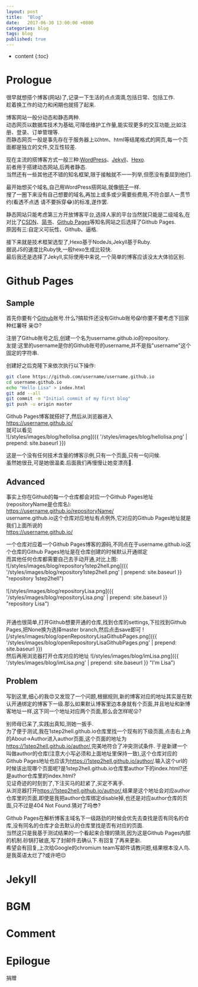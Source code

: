 ```yaml
---
layout: post
title:  "Blog"
date:   2017-06-30 13:00:00 +0800
categories: blog
tags: blog
published: true
---
```


* content
{:toc}


# Prologue
很早就想搭个博客(网站)了,记录一下生活的点点滴滴,包括日常、包括工作.  
趁着换工作的动力和闲期也就搭了起来.  

博客网站一般分动态和静态两种.  
动态网页以数据库技术为基础,可降低维护工作量,能实现更多的交互功能,比如注册、登录、订单管理等.  
而静态网页一般是事先存在于服务器上以htm、html等结尾格式的网页,每一个页面都是独立的文件,交互性较差.  

现在主流的搭博客方式一般三种:[WordPress](https://wordpress.org/)、[Jekyll](http://jekyllrb.com/)、[Hexo](https://hexo.io/).  
前者用于搭建动态网站,后两者静态.  
当然还有一些其他还不错的知名框架,限于接触就不一一列举,但愿没有委屈到他们.  

最开始想买个域名,自己用WordPress搭网站,就像[明子](http://www.goinbowl.com/)一样.  
搜了一圈下来没有自己想要的域名,再加上或多或少需要些费用,不符合鄙人一贯节约(看透不点透 请不要拆穿:joy:)的标准,遂作罢.  

静态网站只能考虑第三方开放博客平台,选择人家的平台当然就只能是二级域名,在对比了[CSDN](http://www.csdn.net/)、[简书](http://www.jianshu.com/)、[Github Pages](https://pages.github.com/)等知名网站之后选择了Github Pages.  
原因有三:自定义可玩性、Github、逼格.  

接下来就是技术框架选型了,Hexo基于NodeJs,Jekyll基于Ruby.  
据说JS的速度比Ruby快,一般hexo生成比较快.  
最后我还是选择了Jekyll,实际使用中来说,一个简单的博客应该没太大体验区别.

# Github Pages
## Sample
首先你要有个[Github](https://github.com/)账号.什么?搞软件还没有Github账号:scream:!你要不要考虑下回家种红薯呀 亲:blush:?  

注册了Github账号之后,创建一个名为username.github.io的repository.  
友提:这里的username是你的Github账号的username,并不是指"username"这个固定的字符串.  

创建好之后克隆下来依次执行以下操作:
```bash
git clone https://github.com/username/username.github.io
cd username.github.io
echo "Hello Lisa" > index.html
git add --all
git commit -m "Initial commit of my first blog"
git push -u origin master
```
Github Pages博客就搭好了,然后从浏览器进入  
<https://username.github.io/>  
就可以看见  
![/styles/images/blog/hellolisa.png]({{ '/styles/images/blog/hellolisa.png' | prepend: site.baseurl  }})  

这是一个没有任何技术含量的博客示例,只有一个页面,只有一句问候.  
虽然她很丑,可是她很温柔.后面我们再慢慢让她变漂亮:princess:.

## Advanced
事实上你在Github的每一个仓库都会对应一个Github Pages地址(repositoryName是仓库名):  
<https://username.github.io/repositoryName/>  
username.github.io这个仓库对应地址有点例外,它对应的Github Pages地址就是我们上面所说的  
<https://username.github.io/>  

一个仓库对应着一个Github Pages博客的源码,不同点在于username.github.io这个仓库的Github Pages地址是在仓库创建的时候默认开通绑定  
而其他任何仓库都需要自己去手动开通,对比上图:  
![/styles/images/blog/repository1step2hell.png]({{ '/styles/images/blog/repository1step2hell.png' | prepend: site.baseurl  }} "repository 1step2hell")  
<br>
![/styles/images/blog/repositoryLisa.png]({{ '/styles/images/blog/repositoryLisa.png' | prepend: site.baseurl  }} "repository Lisa")  

<br>
开通也很简单,打开Github想要开通的仓库,找到仓库的settings,下拉找到Github Pages,把None换为选择master branch,然后点击save即可  
![/styles/images/blog/openRepositoryLisaGithubPages.png]({{ '/styles/images/blog/openRepositoryLisaGithubPages.png' | prepend: site.baseurl  }})  

<br>
然后再用浏览器打开仓库对应的地址  
<https://username.github.io/repositoryName/>  
![/styles/images/blog/imLisa.png]({{ '/styles/images/blog/imLisa.png' | prepend: site.baseurl  }} "I'm Lisa")  

## Problem
写到这里,细心的我:heart_eyes:又发现了一个问题,根据规则,新的博客对应的地址其实是在默认开通绑定的博客下一级.那么如果默认博客里边本身就有个页面,并且地址和新博客地址一样,这下同一个地址对应两个页面,那么会怎样呢:open_mouth:?  

别师母已呆了,实践出真知,测她一扳手.  
为了便于测试,我在1step2hell.github.io仓库里找一个现有的下级页面,点击右上角的About->Author进入author页面,这个页面的地址为<https://1step2hell.github.io/author/>,完美地符合了冲突测试条件.
于是新建一个叫做author的仓库(注意大小写必须和上面地址里保持一致),这个仓库对应的Github Pages地址也应该为<https://1step2hell.github.io/author/>.输入这个url的时候该出现哪个页面呢?是1step2hell.github.io仓库里author下的index.html?还是author仓库里的index.html?   
见证奇迹的时刻到了,下注买马的赶紧了,买定不离手.  
从浏览器打开<https://1step2hell.github.io/author/>,结果是这个地址会对应author仓库里的页面,即使是我把author仓库绑定disable掉,也还是对应author仓库的页面,只不过是404 Not Found.猜对了吗:sunglasses:?  

Github Pages在解析博客主域名下一级路劲的时候会优先去查找是否有同名的仓库,没有同名的仓库才会去默认的仓库里找是否有对应的页面.  
当然这只是我基于测试结果的一个看起来合理的猜测,因为这是Github Pages内部的机制.砂锅打破底,写了封邮件去确认下.有回复了再来更新.  
希望会有回复,上次给Google的chromium team写邮件请教问题,结果根本没人鸟.是我英语太烂了?或许吧:pensive:

# Jekyll


# BGM

# Comment

# Epilogue
捐赠
